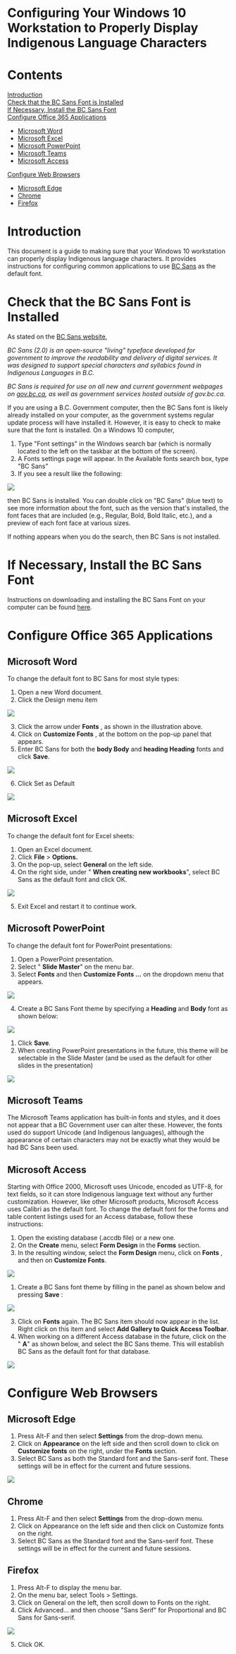 # Configuring Your Windows 10 Workstation to Properly Display Indigenous Language Characters

# Contents

[Introduction](#introduction)<br>
[Check that the BC Sans Font is Installed](#check-that-the-bc-sans-font-is-installed)<br>
[If Necessary, Install the BC Sans Font](#if-necessary-install-the-bc-sans-font)<br>
[Configure Office 365 Applications](#configure-office-365-applications)<br>
* [Microsoft Word](#microsoft-word)<br>
* [Microsoft Excel](#microsoft-excel)<br>
* [Microsoft PowerPoint](#microsoft-powerpoint)<br>
* [Microsoft Teams](#microsoft-teams)<br>
* [Microsoft Access](#microsoft-access)<br>

[Configure Web Browsers](#configure-web-browsers)<br>
* [Microsoft Edge](#edge)<br>
* [Chrome](#chrome)<br>
* [Firefox](#firefox)


# Introduction

This document is a guide to making sure that your Windows 10 workstation can properly display Indigenous language characters. It provides instructions for configuring common applications to use [BC Sans](https://www2.gov.bc.ca/gov/content?id=D56201B17F554B40BAB5A16FD2AB4C12) as the default font.

# Check that the BC Sans Font is Installed

As stated on the [BC Sans website](https://www2.gov.bc.ca/gov/content?id=D56201B17F554B40BAB5A16FD2AB4C12),

_BC Sans (2.0) is an open-source "living" typeface developed for government to improve the readability and delivery of digital services. It was designed to support special characters and syllabics found in Indigenous Languages in B.C._

_BC Sans is required for use on all new and current government webpages on [gov.bc.ca](https://gov.bc.ca/), as well as government services hosted outside of gov.bc.ca._

If you are using a B.C. Government computer, then the BC Sans font is likely already installed on your computer, as the government systems regular update process will have installed it. However, it is easy to check to make sure that the font is installed. On a Windows 10 computer,

1. Type "Font settings" in the Windows search bar (which is normally located to the left on the taskbar at the bottom of the screen).
2. A Fonts settings page will appear. In the Available fonts search box, type "BC Sans"
3. If you see a result like the following:

![](images/available_fonts.png)

then BC Sans is installed. You can double click on "BC Sans" (blue text) to see more information about the font, such as the version that's installed, the font faces that are included (e.g., Regular, Bold, Bold Italic, etc.), and a preview of each font face at various sizes.

If nothing appears when you do the search, then BC Sans is not installed.

# If Necessary, Install the BC Sans Font

Instructions on downloading and installing the BC Sans Font on your computer can be found [here](https://www2.gov.bc.ca/gov/content?id=D56201B17F554B40BAB5A16FD2AB4C12).

# Configure Office 365 Applications

## Microsoft Word

To change the default font to BC Sans for most style types:

1. Open a new Word document.
2. Click the Design menu item

![](images/design_menu_item.png)

3. Click the arrow under **Fonts** , as shown in the illustration above.
4. Click on **Customize Fonts** , at the bottom on the pop-up panel that appears.
5. Enter BC Sans for both the **body Body** and **heading Heading** fonts and click **Save**.

![](images/create_new_theme_fonts.png)

6. Click Set as Default

![](images/set_as_default.png)

## Microsoft Excel

To change the default font for Excel sheets:

1. Open an Excel document.
2. Click **File** \> **Options.**
3. On the pop-up, select **General** on the left side.
4. On the right side, under " **When creating new workbooks**", select BC Sans as the default font and click OK.

![](images/excel_options.png)

5. Exit Excel and restart it to continue work.

## Microsoft PowerPoint

To change the default font for PowerPoint presentations:

1. Open a PowerPoint presentation.
2. Select " **Slide Master**" on the menu bar.
3. Select **Fonts** and then **Customize Fonts …** on the dropdown menu that appears.

![](images/customize_fonts.png)

4. Create a BC Sans Font theme by specifying a **Heading** and **Body** font as shown below:

![](images/create_new_theme_fonts.png)

1. Click **Save**.
2. When creating PowerPoint presentations in the future, this theme will be selectable in the Slide Master (and be used as the default for other slides in the presentation)

![](images/slide_master.png)

## Microsoft Teams

The Microsoft Teams application has built-in fonts and styles, and it does not appear that a BC Government user can alter these. However, the fonts used do support Unicode (and Indigenous languages), although the appearance of certain characters may not be exactly what they would be had BC Sans been used.

## Microsoft Access

Starting with Office 2000, Microsoft uses Unicode, encoded as UTF-8, for text fields, so it can store Indigenous language text without any further customization. However, like other Microsoft products, Microsoft Access uses Calibri as the default font. To change the default font for the forms and table content listings used for an Access database, follow these instructions:

1. Open the existing database (.accdb file) or a new one.
2. On the **Create** menu, select **Form Design** in the **Forms** section.
3. In the resulting window, select the **Form Design** menu, click on **Fonts** , and then on **Customize Fonts**.

![](images/customize_fonts_access.png)

1. Create a BC Sans font theme by filling in the panel as shown below and pressing **Save** :

![](images/create_new_theme_fonts.png)

3. Click on **Fonts** again. The BC Sans item should now appear in the list. Right click on this item and select **Add Gallery to Quick Access Toolbar**.
4. When working on a different Access database in the future, click on the " **A**" as shown below, and select the BC Sans theme. This will establish BC Sans as the default font for that database.

![](images/gallery_quick_access.png)

# Configure Web Browsers

## Microsoft Edge

1. Press Alt-F and then select **Settings** from the drop-down menu.
2. Click on **Appearance** on the left side and then scroll down to click on **Customize fonts** on the right, under the **Fonts** section.
3. Select BC Sans as both the Standard font and the Sans-serif font. These settings will be in effect for the current and future sessions.

![](images/customize_fonts_edge.png)

## Chrome

1. Press Alt-F and then select **Settings** from the drop-down menu.
2. Click on Appearance on the left side and then click on Customize fonts on the right.
3. Select BC Sans as the Standard font and the Sans-serif font. These settings will be in effect for the current and future sessions.

## Firefox

1. Press Alt-F to display the menu bar.
2. On the menu bar, select Tools \> Settings.
3. Click on General on the left, then scroll down to Fonts on the right.
4. Click Advanced… and then choose "Sans Serif" for Proportional and BC Sans for Sans-serif.

![](images/customize_fonts_firefox.png)

5. Click OK.
